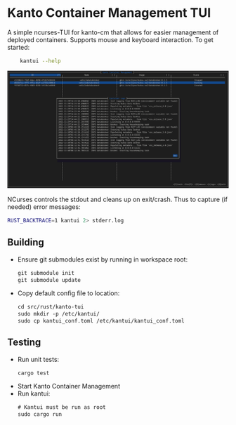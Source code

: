 # Kanto Container Management TUI

A simple ncurses-TUI for kanto-cm that allows for easier management of deployed containers. Supports mouse and keyboard interaction. To get started:

```bash
    kantui --help
```

![Screenshot](misc/kantocmcurses-ss.png)

NCurses controls the stdout and cleans up on exit/crash. Thus to capture (if needed) error messages:

```bash
RUST_BACKTRACE=1 kantui 2> stderr.log
```

## Building

- Ensure git submodules exist by running in workspace root:
    ```
    git submodule init
    git submodule update
    ```
- Copy default config file to location:
    ```
    cd src/rust/kanto-tui
    sudo mkdir -p /etc/kantui/
    sudo cp kantui_conf.toml /etc/kantui/kantui_conf.toml
    ```

## Testing
- Run unit tests:
    ```
    cargo test
    ```
- Start Kanto Container Management
- Run kantui:
    ```
    # Kantui must be run as root
    sudo cargo run
    ```
